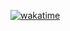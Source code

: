 [![wakatime](https://wakatime.com/badge/github/krovorgen/SocialNetwork-React.svg)](https://wakatime.com/badge/github/krovorgen/SocialNetwork-React)
